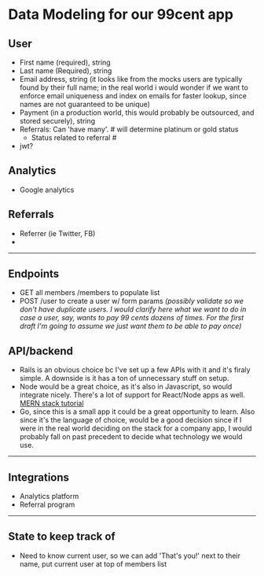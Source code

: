 # Data Modeling for our 99cent app

## User
- First name (required), string
- Last name (Required), string
- Email address, string (it looks like from the mocks users are typically found by their full name; in the real world i would wonder if we want to enforce email uniqueness and index on emails for faster lookup, since names are not guaranteed to be unique)
- Payment (in a production world, this would probably be outsourced, and stored securely), string
- Referrals: Can 'have many'. # will determine platinum or gold status
  - Status related to referral #
- jwt?

## Analytics
- Google analytics

## Referrals
- Referrer (ie Twitter, FB)
- 

------------
## Endpoints
- GET all members /members to populate list
- POST /user to create a user w/ form params _(possibly validate so we don't have duplicate users. I would clarify here what we want to do in case a user, say, wants to pay 99 cents dozens of times. For the first draft I'm going to assume we just want them to be able to pay once)_

## API/backend
- Rails is an obvious choice bc I've set up a few APIs with it and it's firaly simple. A downside is it has a ton of unnecessary stuff on setup.
- Node would be a great choice, as it's also in Javascript, so would integrate nicely. There's a lot of support for React/Node apps as well. [MERN stack tutorial](https://alligator.io/react/mern-stack-intro/)
- Go, since this is a small app it could be a great opportunity to learn. Also since it's the language of choice, would be a good decision since if I were in the real world deciding on the stack for a company app, I would probably fall on past precedent to decide what technology we would use.

------------
## Integrations
- Analytics platform
- Referral program

------------
## State to keep track of
- Need to know current user, so we can add 'That's you!' next to their name, put current user at top of members list


